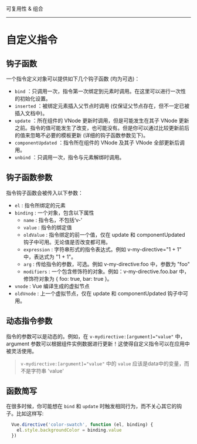 可复用性 & 组合  
***
# 自定义指令
## 钩子函数
一个指令定义对象可以提供如下几个钩子函数 (均为可选)：
+ `bind` ：只调用一次，指令第一次绑定到元素时调用。在这里可以进行一次性的初始化设置。
+ `inserted` ：被绑定元素插入父节点时调用 (仅保证父节点存在，但不一定已被插入文档中)。
+ `update` ：所在组件的 VNode 更新时调用，但是可能发生在其子 VNode 更新之前。指令的值可能发生了改变，也可能没有。但是你可以通过比较更新前后的值来忽略不必要的模板更新 (详细的钩子函数参数见下)。
+ `componentUpdated` ：指令所在组件的 VNode 及其子 VNode 全部更新后调用。
+ `unbind` ：只调用一次，指令与元素解绑时调用。

## 钩子函数参数
指令钩子函数会被传入以下参数：
+ `el` : 指令所绑定的元素
+ `binding` : 一个对象，包含以下属性
  + `name` : 指令名，不包括‘v-’
  + `value` : 指令的绑定值
  + `oldValue` : 指令绑定的前一个值，仅在 update 和 componentUpdated 钩子中可用。无论值是否改变都可用。
  + `expression` : 字符串形式的指令表达式。例如 v-my-directive="1 + 1" 中，表达式为 "1 + 1"。
  + `arg` : 传给指令的参数，可选。例如 v-my-directive:foo 中，参数为 "foo"
  + `modifiers` : 一个包含修饰符的对象。例如：v-my-directive.foo.bar 中，修饰符对象为 { foo: true, bar: true }。
+ `vnode` : Vue 编译生成的虚拟节点
+ `oldVnode` : 上一个虚拟节点，仅在 update 和 componentUpdated 钩子中可用。

## 动态指令参数
指令的参数可以是动态的。例如，在 `v-mydirective:[argument]="value"` 中，argument 参数可以根据组件实例数据进行更新！这使得自定义指令可以在应用中被灵活使用。
> `v-mydirective:[argument]="value"` 中的 `value` 应该是data中的变量，而不是字符串 'value'

## 函数简写
在很多时候，你可能想在 `bind` 和 `update` 时触发相同行为，而不关心其它的钩子。比如这样写:
```javascript
  Vue.directive('color-swatch', function (el, binding) {
    el.style.backgroundColor = binding.value
  })
```